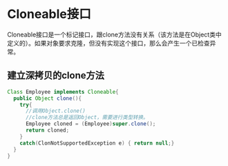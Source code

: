 # Cloneable接口

Cloneable接口是一个标记接口，跟clone方法没有关系（该方法是在Object类中定义的）。如果对象要求克隆，但没有实现这个接口，那么会产生一个已检查异常。

## 建立深拷贝的clone方法

```java
Class Employee implements Cloneable{
  public Object clone(){
    try{
      //调用Object.clone()
      //clone方法总是返回Object，需要进行类型转换。
      Employee cloned = (Employee)super.clone();										 			cloned.hireDay=(Date)hireDay.clone();
      return cloned;
    }
    catch(ClonNotSupportedException e) { return null;}
  }
}
```